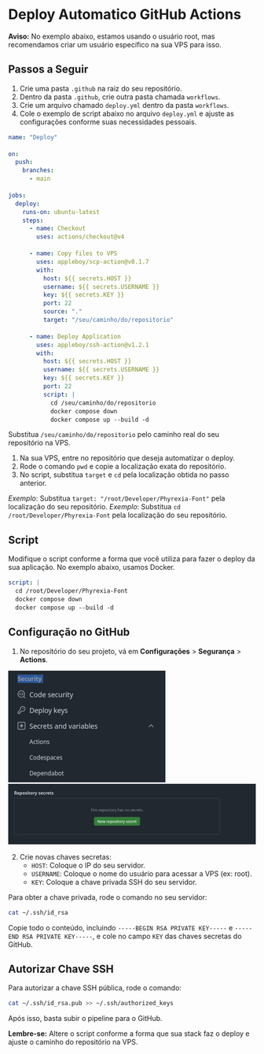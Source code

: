 # Deploy Automatico GitHub Actions

**Aviso:** No exemplo abaixo, estamos usando o usuário root, mas recomendamos criar um usuário específico na sua VPS para isso.

## Passos a Seguir

1. Crie uma pasta `.github` na raiz do seu repositório.
2. Dentro da pasta `.github`, crie outra pasta chamada `workflows`.
3. Crie um arquivo chamado `deploy.yml` dentro da pasta `workflows`.
4. Cole o exemplo de script abaixo no arquivo `deploy.yml` e ajuste as configurações conforme suas necessidades pessoais.

```yaml
name: "Deploy"

on:
  push:
    branches:
      - main

jobs:
  deploy:
    runs-on: ubuntu-latest
    steps:
      - name: Checkout
        uses: actions/checkout@v4

      - name: Copy files to VPS
        uses: appleboy/scp-action@v0.1.7
        with:
          host: ${{ secrets.HOST }}
          username: ${{ secrets.USERNAME }}
          key: ${{ secrets.KEY }}
          port: 22
          source: "."
          target: "/seu/caminho/do/repositorio"

      - name: Deploy Application
        uses: appleboy/ssh-action@v1.2.1
        with:
          host: ${{ secrets.HOST }}
          username: ${{ secrets.USERNAME }}
          key: ${{ secrets.KEY }}
          port: 22
          script: |
            cd /seu/caminho/do/repositorio
            docker compose down
            docker compose up --build -d
```

Substitua `/seu/caminho/do/repositorio` pelo caminho real do seu repositório na VPS.

1. Na sua VPS, entre no repositório que deseja automatizar o deploy.
2. Rode o comando `pwd` e copie a localização exata do repositório.
3. No script, substitua `target` e `cd` pela localização obtida no passo anterior.

_Exemplo_: Substitua `target: "/root/Developer/Phyrexia-Font"` pela localização do seu repositório.
_Exemplo_: Substitua `cd /root/Developer/Phyrexia-Font` pela localização do seu repositório.

## Script

Modifique o script conforme a forma que você utiliza para fazer o deploy da sua aplicação. No exemplo abaixo, usamos Docker.

```yaml
script: |
  cd /root/Developer/Phyrexia-Font
  docker compose down
  docker compose up --build -d
```

## Configuração no GitHub

1. No repositório do seu projeto, vá em **Configurações** > **Segurança** > **Actions**.

![Img-actions](../assets/img/deploy-automatico/actions_secrects.png)
![Img-actions](../assets/img/deploy-automatico/reposito-secrect.png)

2. Crie novas chaves secretas:
   - `HOST`: Coloque o IP do seu servidor.
   - `USERNAME`: Coloque o nome do usuário para acessar a VPS (ex: root).
   - `KEY`: Coloque a chave privada SSH do seu servidor.

Para obter a chave privada, rode o comando no seu servidor:

```bash
cat ~/.ssh/id_rsa
```

Copie todo o conteúdo, incluindo `-----BEGIN RSA PRIVATE KEY-----` e `-----END RSA PRIVATE KEY-----`, e cole no campo `KEY` das chaves secretas do GitHub.

## Autorizar Chave SSH

Para autorizar a chave SSH pública, rode o comando:

```bash
cat ~/.ssh/id_rsa.pub >> ~/.ssh/authorized_keys
```

Após isso, basta subir o pipeline para o GitHub.

**Lembre-se:** Altere o script conforme a forma que sua stack faz o deploy e ajuste o caminho do repositório na VPS.
